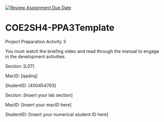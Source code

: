 [![Review Assignment Due Date](https://classroom.github.com/assets/deadline-readme-button-24ddc0f5d75046c5622901739e7c5dd533143b0c8e959d652212380cedb1ea36.svg)](https://classroom.github.com/a/gUachAgg)
# COE2SH4-PPA3Template
Project Preparation Activity 3

You must watch the briefing video and read through the manual to engage in the development activities.


Section: [L07]

MacID: [qadirq]

StudentID: [400454763]

Section: [Insert your lab section]

MacID: [Insert your macID here]

StudentID: [Insert your numerical student ID here]

